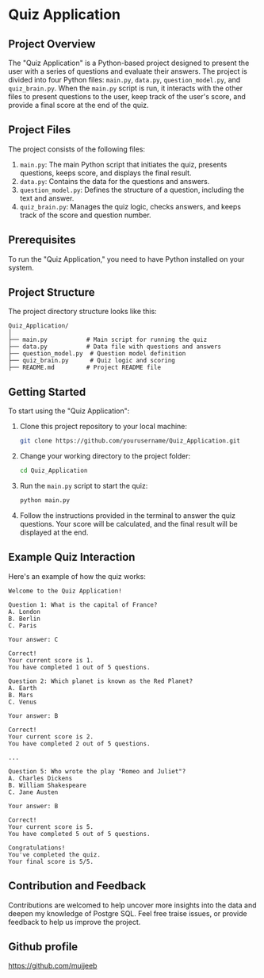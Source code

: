 # Quiz Application

## Project Overview

The "Quiz Application" is a Python-based project designed to present the user with a series of questions and evaluate their answers. The project is divided into four Python files: `main.py`, `data.py`, `question_model.py`, and `quiz_brain.py`. When the `main.py` script is run, it interacts with the other files to present questions to the user, keep track of the user's score, and provide a final score at the end of the quiz.

## Project Files

The project consists of the following files:

1. `main.py`: The main Python script that initiates the quiz, presents questions, keeps score, and displays the final result.
2. `data.py`: Contains the data for the questions and answers.
3. `question_model.py`: Defines the structure of a question, including the text and answer.
4. `quiz_brain.py`: Manages the quiz logic, checks answers, and keeps track of the score and question number.

## Prerequisites

To run the "Quiz Application," you need to have Python installed on your system.

## Project Structure

The project directory structure looks like this:

```
Quiz_Application/
│
├── main.py           # Main script for running the quiz
├── data.py           # Data file with questions and answers
├── question_model.py  # Question model definition
├── quiz_brain.py      # Quiz logic and scoring
├── README.md         # Project README file
```

## Getting Started

To start using the "Quiz Application":

1. Clone this project repository to your local machine:

   ```bash
   git clone https://github.com/yourusername/Quiz_Application.git
   ```

2. Change your working directory to the project folder:

   ```bash
   cd Quiz_Application
   ```

3. Run the `main.py` script to start the quiz:

   ```bash
   python main.py
   ```

4. Follow the instructions provided in the terminal to answer the quiz questions. Your score will be calculated, and the final result will be displayed at the end.

## Example Quiz Interaction

Here's an example of how the quiz works:

```plaintext
Welcome to the Quiz Application!

Question 1: What is the capital of France?
A. London
B. Berlin
C. Paris

Your answer: C

Correct!
Your current score is 1.
You have completed 1 out of 5 questions.

Question 2: Which planet is known as the Red Planet?
A. Earth
B. Mars
C. Venus

Your answer: B

Correct!
Your current score is 2.
You have completed 2 out of 5 questions.

...

Question 5: Who wrote the play "Romeo and Juliet"?
A. Charles Dickens
B. William Shakespeare
C. Jane Austen

Your answer: B

Correct!
Your current score is 5.
You have completed 5 out of 5 questions.

Congratulations!
You've completed the quiz.
Your final score is 5/5.
```


## Contribution and Feedback

Contributions are welcomed to help uncover more insights into the data and deepen my knowledge of Postgre SQL. Feel free traise issues, or provide feedback to help us improve the project.


## Github profile
https://github.com/mujjeeb
